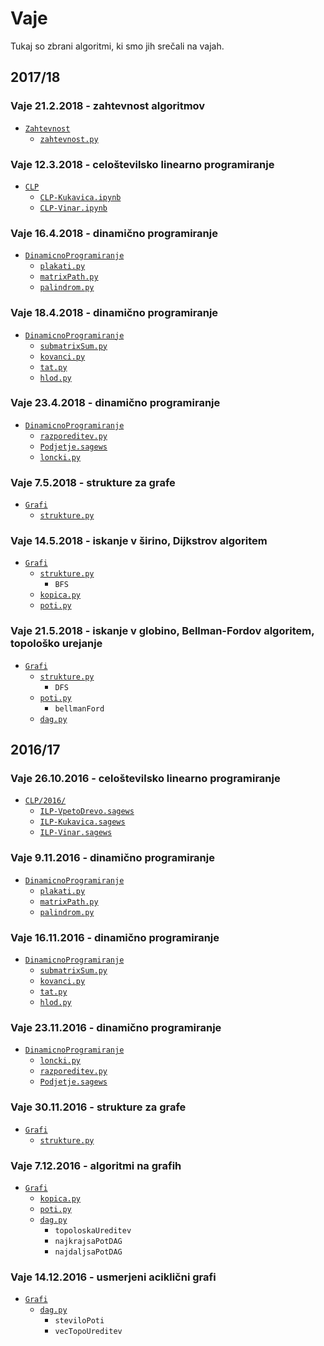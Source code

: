 # Vaje

Tukaj so zbrani algoritmi, ki smo jih srečali na vajah.

## 2017/18

### Vaje 21.2.2018 - zahtevnost algoritmov

* [`Zahtevnost`](Zahtevnost/)
    - [`zahtevnost.py`](Zahtevnost/zahtevnost.py)

### Vaje 12.3.2018 - celoštevilsko linearno programiranje

* [`CLP`](CLP/)
    - [`CLP-Kukavica.ipynb`](CLP/CLP-Kukavica.ipynb)
    - [`CLP-Vinar.ipynb`](CLP/CLP-Vinar.ipynb)

### Vaje 16.4.2018 - dinamično programiranje

* [`DinamicnoProgramiranje`](DinamicnoProgramiranje/)
    - [`plakati.py`](DinamicnoProgramiranje/plakati.py)
    - [`matrixPath.py`](DinamicnoProgramiranje/matrixPath.py)
    - [`palindrom.py`](DinamicnoProgramiranje/palindrom.py)

### Vaje 18.4.2018 - dinamično programiranje

* [`DinamicnoProgramiranje`](DinamicnoProgramiranje/)
    - [`submatrixSum.py`](DinamicnoProgramiranje/submatrixSum.py)
    - [`kovanci.py`](DinamicnoProgramiranje/kovanci.py)
    - [`tat.py`](DinamicnoProgramiranje/tat.py)
    - [`hlod.py`](DinamicnoProgramiranje/hlod.py)

### Vaje 23.4.2018 - dinamično programiranje

* [`DinamicnoProgramiranje`](DinamicnoProgramiranje/)
    - [`razporeditev.py`](DinamicnoProgramiranje/razporeditev.py)
    - [`Podjetje.sagews`](DinamicnoProgramiranje/Podjetje.sagews)
    - [`loncki.py`](DinamicnoProgramiranje/loncki.py)

### Vaje 7.5.2018 - strukture za grafe

* [`Grafi`](Grafi/)
    - [`strukture.py`](Grafi/strukture.py)

### Vaje 14.5.2018 - iskanje v širino, Dijkstrov algoritem

* [`Grafi`](Grafi/)
    - [`strukture.py`](Grafi/strukture.py)
        + `BFS`
    - [`kopica.py`](Grafi/kopica.py)
    - [`poti.py`](Grafi/poti.py)

### Vaje 21.5.2018 - iskanje v globino, Bellman-Fordov algoritem, topološko urejanje

* [`Grafi`](Grafi/)
    - [`strukture.py`](Grafi/strukture.py)
        + `DFS`
    - [`poti.py`](Grafi/poti.py)
        + `bellmanFord`
    - [`dag.py`](Grafi/dag.py)

## 2016/17

### Vaje 26.10.2016 - celoštevilsko linearno programiranje

* [`CLP/2016/`](CLP/2016/)
    - [`ILP-VpetoDrevo.sagews`](CLP/2016/ILP-VpetoDrevo.sagews)
    - [`ILP-Kukavica.sagews`](CLP/2016/ILP-Kukavica.sagews)
    - [`ILP-Vinar.sagews`](CLP/2016/ILP-Vinar.sagews)

### Vaje 9.11.2016 - dinamično programiranje

* [`DinamicnoProgramiranje`](DinamicnoProgramiranje/)
    - [`plakati.py`](DinamicnoProgramiranje/plakati.py)
    - [`matrixPath.py`](DinamicnoProgramiranje/matrixPath.py)
    - [`palindrom.py`](DinamicnoProgramiranje/palindrom.py)

### Vaje 16.11.2016 - dinamično programiranje

* [`DinamicnoProgramiranje`](DinamicnoProgramiranje/)
    - [`submatrixSum.py`](DinamicnoProgramiranje/submatrixSum.py)
    - [`kovanci.py`](DinamicnoProgramiranje/kovanci.py)
    - [`tat.py`](DinamicnoProgramiranje/tat.py)
    - [`hlod.py`](DinamicnoProgramiranje/hlod.py)

### Vaje 23.11.2016 - dinamično programiranje

* [`DinamicnoProgramiranje`](DinamicnoProgramiranje/)
    - [`loncki.py`](DinamicnoProgramiranje/loncki.py)
    - [`razporeditev.py`](DinamicnoProgramiranje/razporeditev.py)
    - [`Podjetje.sagews`](DinamicnoProgramiranje/Podjetje.sagews)

### Vaje 30.11.2016 - strukture za grafe

* [`Grafi`](Grafi/)
    - [`strukture.py`](Grafi/strukture.py)

### Vaje 7.12.2016 - algoritmi na grafih

* [`Grafi`](Grafi/)
    - [`kopica.py`](Grafi/kopica.py)
    - [`poti.py`](Grafi/poti.py)
    - [`dag.py`](Grafi/dag.py)
        + `topoloskaUreditev`
        + `najkrajsaPotDAG`
        + `najdaljsaPotDAG`

### Vaje 14.12.2016 - usmerjeni aciklični grafi

* [`Grafi`](Grafi/)
    - [`dag.py`](Grafi/dag.py)
        + `steviloPoti`
        + `vecTopoUreditev`
